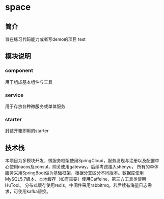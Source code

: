 # space

## 简介

旨在练习代码能力或者写demo的项目 test

## 模块说明

### component

用于组成基本组件与工具

### service

用于存放各种微服务或单体服务

### starter

封装开箱即用的starter

## 技术栈

本项目为多模块开发，微服务框架使用SpringCloud，服务发现与注册以及配置中心使用nacos及consul，网关使用gateway，后续考虑接入shenyu，
所有的单体服务采用SpringBoot做为基础框架，根据分支区分不同版本。数据库使用MySQL5.7版本，本地缓存（如有需要）使用Caffeine，第三方工具类使用HuTool。
分布式缓存使用redis，中间件采用rabbitmq，若后续有海量日志需求，可使用kafka替换。

##
